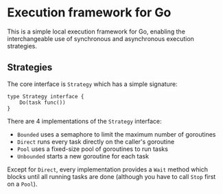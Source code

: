 # Execution framework for Go

This is a simple local execution framework for Go, enabling the
interchangeable use of synchronous and asynchronous execution strategies.

## Strategies

The core interface is `Strategy` which has a simple signature:
```
type Strategy interface {
	Do(task func())
}
```

There are 4 implementations of the `Strategy` interface:

* `Bounded` uses a semaphore to limit the maximum number of goroutines
* `Direct` runs every task directly on the caller's goroutine
* `Pool` uses a fixed-size pool of goroutines to run tasks
* `Unbounded` starts a new goroutine for each task

Except for `Direct`, every implementation provides a `Wait` method which
blocks until all running tasks are done (although you have to call `Stop`
first on a `Pool`).
